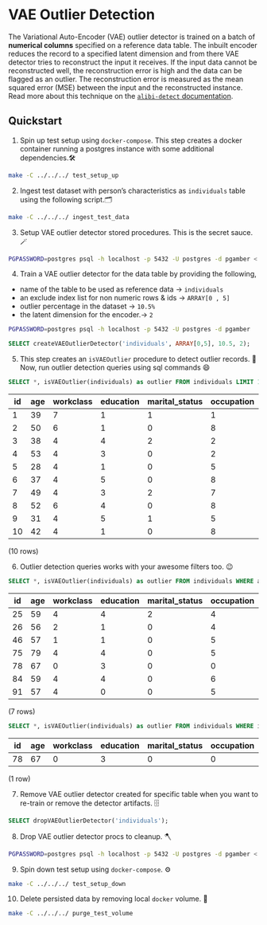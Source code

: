 # VAE Outlier Detection

The Variational Auto-Encoder (VAE) outlier detector is trained on a batch of **numerical columns** specified on a reference data table. The inbuilt encoder reduces the record to a specified latent dimension and from there VAE detector tries to reconstruct the input it receives. If the input data cannot be reconstructed well, the reconstruction error is high and the data can be flagged as an outlier. The reconstruction error is measured as the mean squared error (MSE) between the input and the reconstructed instance. Read more about this technique on the [`alibi-detect` documentation](https://docs.seldon.io/projects/alibi-detect/en/stable/od/methods/vae.html#Variational-Auto-Encoder).

## Quickstart

1. Spin up test setup using `docker-compose`. This step creates a docker container running a postgres instance with some additional dependencies.:hammer_and_wrench:

```bash
make -C ../../../ test_setup_up
```

2. Ingest test dataset with person’s characteristics as `individuals` table using the following script.:card_index_dividers:

```bash
make -C ../../../ ingest_test_data
```

3. Setup VAE outlier detector stored procedures. This is the secret sauce.:magic_wand:

```bash
PGPASSWORD=postgres psql -h localhost -p 5432 -U postgres -d pgamber < create.sql
```

4. Train a VAE outlier detector for the data table by providing the following,

- name of the table to be used as reference data -> `individuals`
- an exclude index list for non numeric rows & ids -> `ARRAY[0 , 5]`
- outlier percentage in the dataset -> `10.5%`
- the latent dimension for the encoder.-> `2`

```bash
PGPASSWORD=postgres psql -h localhost -p 5432 -U postgres -d pgamber
```

```sql
SELECT createVAEOutlierDetector('individuals', ARRAY[0,5], 10.5, 2);
```

5. This step creates an `isVAEOutlier` procedure to detect outlier records. :crystal_ball: Now, run outlier detection queries using sql commands :smile:

```sql
SELECT *, isVAEOutlier(individuals) as outlier FROM individuals LIMIT 10;
```

| id  | age | workclass | education | marital_status | occupation | relationship | race | sex | capital_gain | capital_loss | hours_per_week | country | outlier |
| --- | --- | --------- | --------- | -------------- | ---------- | ------------ | ---- | --- | ------------ | ------------ | -------------- | ------- | ------- |
| 1   | 39  | 7         | 1         | 1              | 1          | 1            | 4    | 1   | 2174         | 0            | 40             | 9       | f       |
| 2   | 50  | 6         | 1         | 0              | 8          | 0            | 4    | 1   | 0            | 0            | 13             | 9       | f       |
| 3   | 38  | 4         | 4         | 2              | 2          | 1            | 4    | 1   | 0            | 0            | 40             | 9       | f       |
| 4   | 53  | 4         | 3         | 0              | 2          | 0            | 2    | 1   | 0            | 0            | 40             | 9       | f       |
| 5   | 28  | 4         | 1         | 0              | 5          | 5            | 2    | 0   | 0            | 0            | 40             | 6       | f       |
| 6   | 37  | 4         | 5         | 0              | 8          | 5            | 4    | 0   | 0            | 0            | 40             | 9       | f       |
| 7   | 49  | 4         | 3         | 2              | 7          | 1            | 2    | 0   | 0            | 0            | 16             | 5       | f       |
| 8   | 52  | 6         | 4         | 0              | 8          | 0            | 4    | 1   | 0            | 0            | 45             | 9       | f       |
| 9   | 31  | 4         | 5         | 1              | 5          | 1            | 4    | 0   | 14084        | 0            | 50             | 9       | t       |
| 10  | 42  | 4         | 1         | 0              | 8          | 0            | 4    | 1   | 5178         | 0            | 40             | 9       | f       |

(10 rows)

6. Outlier detection queries works with your awesome filters too. :wink:

```sql
SELECT *, isVAEOutlier(individuals) as outlier FROM individuals WHERE age > 55 LIMIT 10;
```

| id  | age | workclass | education | marital_status | occupation | relationship | race | sex | capital_gain | capital_loss | hours_per_week | country | outlier |
| --- | --- | --------- | --------- | -------------- | ---------- | ------------ | ---- | --- | ------------ | ------------ | -------------- | ------- | ------- |
| 25  | 59  | 4         | 4         | 2              | 4          | 4            | 4    | 0   | 0            | 0            | 40             | 9       | f       |
| 26  | 56  | 2         | 1         | 0              | 4          | 0            | 4    | 1   | 0            | 0            | 40             | 9       | f       |
| 46  | 57  | 1         | 1         | 0              | 5          | 0            | 2    | 1   | 0            | 0            | 40             | 9       | f       |
| 75  | 79  | 4         | 4         | 0              | 5          | 2            | 4    | 1   | 0            | 0            | 20             | 9       | f       |
| 78  | 67  | 0         | 3         | 0              | 0          | 0            | 4    | 1   | 0            | 0            | 2              | 9       | t       |
| 84  | 59  | 4         | 4         | 0              | 6          | 0            | 4    | 1   | 0            | 0            | 48             | 9       | f       |
| 91  | 57  | 4         | 0         | 0              | 5          | 0            | 4    | 1   | 0            | 0            | 40             | 9       | f       |

(7 rows)

```sql
SELECT *, isVAEOutlier(individuals) as outlier FROM individuals WHERE isVAEOutlier(individuals) is TRUE AND age > 55 LIMIT 10;
```

| id  | age | workclass | education | marital_status | occupation | relationship | race | sex | capital_gain | capital_loss | hours_per_week | country | outlier |
| --- | --- | --------- | --------- | -------------- | ---------- | ------------ | ---- | --- | ------------ | ------------ | -------------- | ------- | ------- |
| 78  | 67  | 0         | 3         | 0              | 0          | 0            | 4    | 1   | 0            | 0            | 2              | 9       | t       |

(1 row)

7. Remove VAE outlier detector created for specific table when you want to re-train or remove the detector artifacts. :file_cabinet:

```sql
SELECT dropVAEOutlierDetector('individuals');
```

8. Drop VAE outlier detector procs to cleanup. :axe:

```bash
PGPASSWORD=postgres psql -h localhost -p 5432 -U postgres -d pgamber < drop.sql
```

9. Spin down test setup using `docker-compose`. :gear:

```bash
make -C ../../../ test_setup_down
```

10. Delete persisted data by removing local `docker` volume. :broom:

```bash
make -C ../../../ purge_test_volume
```
